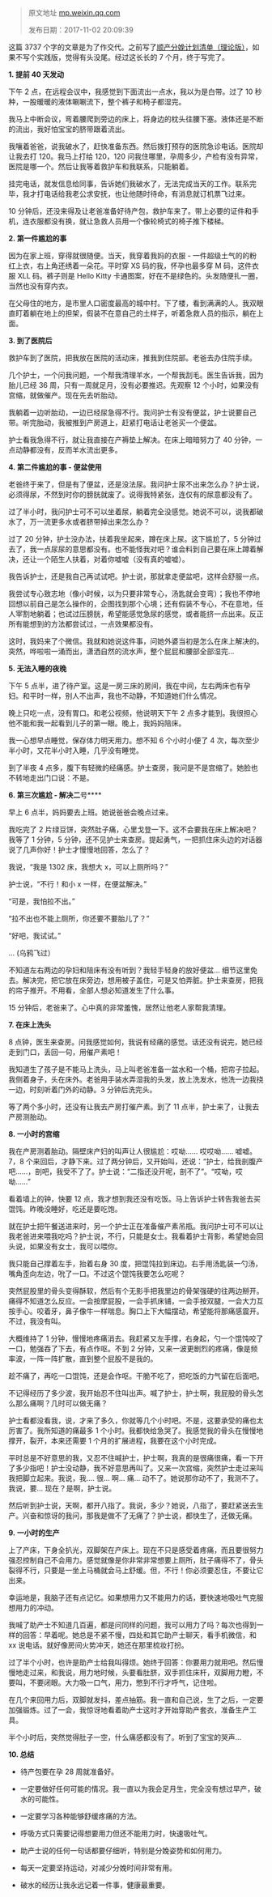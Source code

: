 > 原文地址 [mp.weixin.qq.com](https://mp.weixin.qq.com/s/sX-TDm-v36UW9mv74LeEgg)
>
> 发布日期：2017-11-02 20:09:39



这篇 3737 个字的文章是为了作交代。之前写了[顺产分娩计划清单（理论版）](http://mp.weixin.qq.com/s?__biz=MzIwMzA5NTI3NQ==&mid=2649902211&idx=1&sn=35a25b772be78dd927b2953139e28a76&chksm=8ed24107b9a5c811744bb621776ef5e4a53214c8e8581d4bcfa733e5d95ac11372b8f8ec87d1&scene=21#wechat_redirect)，如果不写个实践版，觉得有头没尾。经过这长长的 7 个月，终于写完了。  

**1. 提前 40 天发动**

下午 2 点，在远程会议中，我感觉到下面流出一点水，我以为是白带。过了 10 秒种，一股暖暖的液体唰唰流下，整个裤子和椅子都湿完。

我马上中断会议，弯着腰爬到旁边的床上，将身边的枕头往腰下塞。液体还是不断的流出，我好怕宝宝的脐带跟着流出。

我嚷着爸爸，说我破水了，赶快准备东西。然后拨打预存的医院急诊电话。医院却让我去打 120。我马上打给 120，120 问我住哪里，孕周多少，产检有没有异常，医院是哪一个。然后让我等着救护车和我联系，只能躺着。

挂完电话，就发信息给同事，告诉她们我破水了，无法完成当天的工作。联系完毕，我才打电话给我老公求安抚，也让他随时待命，有消息就订机票飞过来。

10 分钟后，还没来得及让老爸准备好待产包，救护车来了。带上必要的证件和手机，连衣服都没有换，就让急救人员用一个像轮椅式的椅子推下楼梯。

**2. 第一件尴尬的事**

因为在家上班，穿得就很随便。当天，我穿着我妈的衣服 - 一件超级土气的的粉红上衣，右上角还绣着一朵花。平时穿 XS 码的我，怀孕也最多穿 M 码，这件衣服 XLL 码。裤子则是 Hello Kitty 卡通图案，好在不是绿色的。头发随便扎一圈，当然也没有穿内衣。  

在父母住的地方，是市里人口密度最高的城中村。下了楼，看到满满的人。我双眼直盯着躺在地上的担架，假装不在意自己的土样子，听着急救人员的指示，躺在上面。

**3. 到了医院后**

救护车到了医院，把我放在医院的活动床，推我到住院部。老爸去办住院手续。

几个护士，一个问我问题，一个帮我清理羊水，一个帮我刮毛。医生告诉我，因为胎儿已经 36 周，只有一周就足月，没有必要推迟。先观察 12 个小时，如果没有宫缩，就做催产。现在先去听胎动。

我躺着一边听胎动，一边已经尿急得不行。我问护士有没有便盆，护士说要自己带。听完胎动，我被推到产房道上，赶紧打电话让老爸买一个便盆。

护士看我急得不行，就让我直接在产褥垫上解决。在床上暗暗努力了 40 分钟，一点动静都没有，反而羊水流出更多。

**4. 第二件尴尬的事 - 便盆使用**

老爸终于来了，但是有了便盆，还是没法尿。我问护士尿不出来怎么办？护士说，必须得尿，不然到时你的膀胱就废了。说得我特紧张，连仅有的尿意都没有了。

过了半小时，我问护士可不可以坐着尿，躺着完全没感觉。她说不可以，说我都破水了，万一流更多水或者脐带掉出来怎么办？

过了 20 分钟，护士没办法，扶着我坐起来，蹲在床上尿。这下尴尬了，5 分钟过去了，我一点尿尿的意思都没有。也不能怪我对吧？谁会料到自己要在床上蹲着解决，还让一个陌生人扶着，对着你嘘嘘（没有真的嘘嘘）。

我告诉护士，还是我自己再试试吧。护士说，那就拿走便盆吧，这样会舒服一点。

我尝试专心致志地（像小时候，以为只要非常专心，汤匙就会变弯）；我也不停地回想以前自己是怎么操作的，企图找到那个心境；还有假装不专心，不在意地，任人宰割地躺着；也试过压膀胱，希望能感觉急尿的感觉，或者能挤一点出来。反正所有能想到的方法都尝试过，一点效果都没有。

这时，我妈来了个微信。我就和她说这件事，问她外婆当初是怎么在床上解决的。突然，哗啦啦一涌而出，潇洒自然的流水声，整个屁屁和腰部全部湿完...

**5. 无法入睡的夜晚**

下午 5 点半，进了待产室。这是一房三床的房间，我在中间，左右两床也有孕妇。和平时一样，别人不出声，我也不动静，不知道她们什么情况。  

晚上只吃一点，没有胃口。和老公视频，他说明天下午 2 点多才能到。我很担心他不能和我一起看到儿子的第一眼。晚上，我妈妈陪床。

我一心想早点睡觉，保存体力明天用力。想不知 6 个小时小便了 4 次，每次至少半小时，又花半小时入睡，几乎没有睡觉。

到了半夜 4 点多，腹下有轻微的经痛感。护士查房，我问是不是宫缩了。她脸也不转地走出门口说：不是。

**6. 第三次尴尬 - 解决二**号****

早上 6 点半，妈妈要去上班。她说爸爸会晚点过来。

我吃完了 2 片绿豆饼，突然肚子痛，心里戈登一下。这不会要我在床上解决吧？我等了 1 分钟，5 分钟，还不见护士来查房。提起勇气，一把抓住床头边的对话器说了几声你好！护士才慢慢地回答，怎么了？

我说，“我是 1302 床，我想大 x，可以上厕所吗？”

护士说，“不行！和小 x 一样，在便盆解决。”

“可是，我怕拉不出。”

“拉不出也不能上厕所，你还要不要胎儿了？”

“好吧，我试试。”

... (乌鸦飞过）

不知道左右两边的孕妇和陪床有没有听到？我轻手轻身的放好便盆... 细节这里免去。解决完，把它放在床旁边，想用被子盖住，可是又怕弄脏。护士来查房，把我的帘子推开。不用看，全部人想必知道发生了什么事。

15 分钟后，老爸来了。心中真的非常羞愧，居然让他老人家帮我清理。  

**7. 在床上洗头**

8 点钟，医生来查房。问我感觉如何，我说有经痛的感觉。话还没有说完，她已经走到门口，丢回一句，用催产素吧！

我知道生了孩子是不能马上洗头，马上叫老爸准备一盆水和一个桶，把帘子拉起。我侧着身子，头在床外。老爸用手装水弄湿我的头发，放上洗发水，他洗一边我挠一边，时刻听着门外的动静。3 分钟后洗完头。

等了两个多小时，还没有让我去产房打催产素。到了 11 点半，护士来了，让我去产房测胎动。

**8. 一小时的宫缩**

我在产房测着胎动。隔壁床产妇的叫声让人很尴尬：哎呦…… 哎哎呦…… 嘘嘘。7，8 个来回后，才静下来。过了两分钟后，又开始叫，还说：“护士，给我剖腹产吧……，剖吧，我受不了了。护士说：“二指还没开呢，剖不了”。“哎呦，哎呦……”

看着墙上的钟，快要 12 点，我才想到我还没有吃饭。马上告诉护士转告我爸去买馄饨。昨晚没睡好，吃还是要吃饱。

就在护士把午餐送进来时，另一个护士正在准备催产素吊瓶。我问护士可不可以让我老爸进来喂我吃吗？护士说，不行，只能是女士。我看着护士背影，希望她会回头说，如果没有女士，我可以喂你。

我只能自己撑着左手，抬着右身 30 度，把馄饨拉到床边。右手用汤匙装一勺汤，嘴角歪向左边，吮了一口。不过这个馄饨我要怎么吃呢？

突然屁股里的骨头变得酥软，然后有个无影手把我里边的骨架强硬的往两边掰开。痛得不知道怎么反应。一会按摩屁股，一会手抓床铺，一会手按双腿，一会大力互按手心。咬着牙，鼻子像牛一样喘息。胸口上下大幅摆动，希望能将那痛感震开。不过，我没有叫。

大概维持了 1 分钟，慢慢地疼痛消去。我赶紧又左手撑，右身起，勺一个馄饨咬了一口，勉强吞了下去，有点作呕。不到 2 分钟，又来一波更剧烈的疼痛，像是频率波，一阵一阵扩散，直到整个屁股不是我的。

趁不痛了，再吃一口馄饨，还是会作呕。干脆不吃了，把吃饭的力气留在后面吧。


不记得经历了多少波，我开始忍不住叫出声。喊了护士，护士啊，我屁股的骨头怎么那么痛啊？几时可以做无痛？

护士看都没看我，说，才来了多久，你就等几个小时吧。不是，这要承受的痛也太厉害了。我所知道的痛最多 1 个小时。我都快给急哭了。我感觉我的骨头在慢慢地撑开，裂开，本来还需要 1 个月的扩展进程，我要在这个小时完成。

平时总是不好意思的我，又忍不住喊护士，护士啊，我真的是很痛很痛，看一下开了多少指吧！护士没动静，我不好意思再叫了。又来一次宫缩，突然护士走过来叫我把脚立起来。我说，我.... 很... 啊... 痛... 动不了。她说那你动不了，我测不了。我说，要... 现在？是啊，护士说。

然后听到护士说，天啊，都开八指了。我说，多少？她说，八指了，要赶紧送去生产。兴奋和惊讶的我问，那我是做不了无痛了？护士说，都快生了，还做无痛。

**9. 一小时的生产**

上了产床，下身全扒光，双脚架在产床上。现在不只是感受着疼痛，而且要很努力强忍控制自己不会用力。感觉就像是你非常非常想要上厕所，肚子痛得不了，骨头裂得不行，只要是一坐上马桶就会马上舒缓。但，不行！你必须要忍住，不要让它出来。

幸运地是，我脑子还有点记忆。如果想用力又不能用力的话，要快速地吸吐气克服想用力的冲动。

我喊了助产士不知道几百遍，都是问同样的问题，我可以用力了吗？每次也得到一样的回答：早着呢。她总是不紧不慢，四处和其它助产士聊天，看手机微信，和 xx 说电话。就好像房间火势冲天，她还在那里梳妆打扮。

过了半个小时，也许是助产士给我叫得烦。她终于回答：你要用力就用吧。然后慢慢地走过来，和我说，用力地时候，头要看肚脐，双手抓住床杆，双脚用力瞪，不要叫，不要闭眼。大力吸一口气，用力，憋到不行才呼气，记住啦。

在几个来回用力后，双脚就发抖，差点抽筋。我一直和自己说，生了之后，一定要加强锻炼。过了一会，我惊讶地看着助产士这时才开始穿助产套衣，准备生产工具。

半个小时后，突然觉得肚子一空，什么痛感都没有了。听到了宝宝的哭声...

**10. 总结**

*   待产包要在孕 28 周就准备好。
    
*   一定要做好任何可能的情况。我一直以为我会足月生，完全没有想过早产，破水的可能性。
    
*   一定要学习各种能够舒缓疼痛的方法。
    
*   呼吸方式只需要记得想要用力但还不能用力时，快速吸吐气。
    
*   助产士说的任何一句话都要仔细听，特别是分娩姿势和如何用力。
    
*   每天一定要坚持运动，对减少分娩时间非常有用。
    
*   破水的经历让我永远记着一件事，健康最重要。
    
